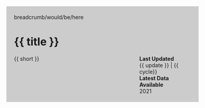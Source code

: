 <style>
  .collection-hero{
    background: #cccccc;
    padding: 20px;
  }
@media screen and (min-width: 800px){
   .hero-body{
    display: flex;
    flex-flow: space-between;
  }
  .summary {
    width: 80%;
  }
  .summary > p{
    max-width: 500px;
    margin: 0;
    padding:0;
  }
  .stats {

    align-self: flex-end;
  }

}
</style>
<div class="collection-hero">
  <div class="grid-container">
  breadcrumb/would/be/here
  <h1>{{ title }} </h1>
    <div class="hero-body">
      <div class="summary"><p> {{ short }}</p> </div>
      <div class="stats">
        <b>Last Updated</b><br />
        {{ update }} | {{ cycle}}<br />
        <b>Latest Data Available</b><br />
        2021<br />
      </div>
    </div>
  </div>
</div>